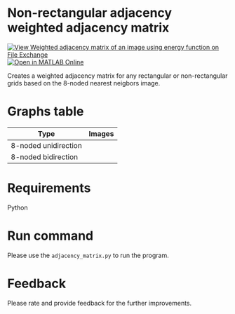 # Non-rectangular adjacency weighted adjacency matrix
[![View Weighted adjacency matrix of an image using energy function on File Exchange](https://www.mathworks.com/matlabcentral/images/matlab-file-exchange.svg)](https://www.mathworks.com/matlabcentral/fileexchange/108934-weighted-adjacency-matrix-of-an-image-using-energy-function) [![Open in MATLAB Online](https://www.mathworks.com/images/responsive/global/open-in-matlab-online.svg)](https://matlab.mathworks.com/open/github/v1?repo=preethamam/Weighted-Adjacency-Matrix-of-Image)

Creates a weighted adjacency matrix for any rectangular or non-rectangular grids based on the 8-noded nearest neigbors image.

# Graphs table
| Type | Images |
| --- | --- |
| 8-noded unidirection |  |
| 8-noded bidirection | |

# Requirements
Python <br />

# Run command
Please use the `adjacency_matrix.py` to run the program.

# Feedback
Please rate and provide feedback for the further improvements.
